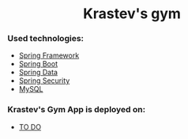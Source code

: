 <h1 align="center">Krastev's gym</h1>

<h3>Used technologies:</h3>
<div>
  <ul>
    <li>
      <a href="https://docs.spring.io/spring-framework/reference/index.html" target="_blank">Spring Framework</a>
    </li>
    <li>
      <a href="https://docs.spring.io/spring-boot/documentation.html" target="_blank">Spring Boot</a>
    </li>
    <li>
      <a href="https://docs.spring.io/spring-data/jpa/docs/current-SNAPSHOT/reference/html/#reference" target="_blank">Spring Data</a>
    </li>
    <li>
      <a href="https://docs.spring.io/spring-security/reference/index.html" target="_blank">Spring Security</a>
    </li>
    <li>
      <a href="https://dev.mysql.com/doc/refman/8.4/en/" target="_blank">MySQL</a>
    </li>
  </ul>
</div>

<h3>Krastev's Gym App is deployed on:</h3>
<div>
  <ul>
    <li>
      <a href="" target="_blank">TO DO</a>
    </li>
  </ul>
</div>
